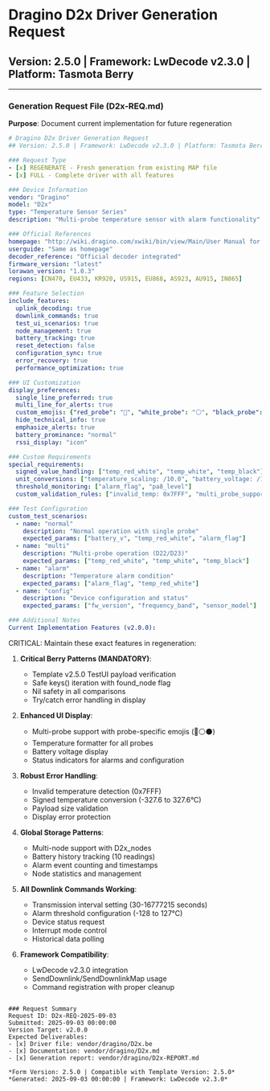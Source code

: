 # Dragino D2x Driver Generation Request
## Version: 2.5.0 | Framework: LwDecode v2.3.0 | Platform: Tasmota Berry

---

### Generation Request File (D2x-REQ.md)

**Purpose**: Document current implementation for future regeneration

```yaml
# Dragino D2x Driver Generation Request
## Version: 2.5.0 | Framework: LwDecode v2.3.0 | Platform: Tasmota Berry

### Request Type
- [x] REGENERATE - Fresh generation from existing MAP file
- [x] FULL - Complete driver with all features

### Device Information
vendor: "Dragino"
model: "D2x"
type: "Temperature Sensor Series"
description: "Multi-probe temperature sensor with alarm functionality"

### Official References
homepage: "http://wiki.dragino.com/xwiki/bin/view/Main/User Manual for LoRaWAN End Nodes/D20-LBD22-LBD23-LB_LoRaWAN_Temperature_Sensor_User_Manual/"
userguide: "Same as homepage"
decoder_reference: "Official decoder integrated"
firmware_version: "latest"
lorawan_version: "1.0.3"
regions: [CN470, EU433, KR920, US915, EU868, AS923, AU915, IN865]

### Feature Selection
include_features:
  uplink_decoding: true
  downlink_commands: true
  test_ui_scenarios: true
  node_management: true
  battery_tracking: true
  reset_detection: false
  configuration_sync: true
  error_recovery: true
  performance_optimization: true

### UI Customization
display_preferences:
  single_line_preferred: true
  multi_line_for_alerts: true
  custom_emojis: {"red_probe": "🔴", "white_probe": "⚪", "black_probe": "⚫"}
  hide_technical_info: true
  emphasize_alerts: true
  battery_prominance: "normal"
  rssi_display: "icon"

### Custom Requirements
special_requirements:
  signed_value_handling: ["temp_red_white", "temp_white", "temp_black"]
  unit_conversions: ["temperature_scaling: /10.0", "battery_voltage: /1000.0"]
  threshold_monitoring: ["alarm_flag", "pa8_level"]
  custom_validation_rules: ["invalid_temp: 0x7FFF", "multi_probe_support"]

### Test Configuration
custom_test_scenarios:
  - name: "normal"
    description: "Normal operation with single probe"
    expected_params: ["battery_v", "temp_red_white", "alarm_flag"]
  - name: "multi"
    description: "Multi-probe operation (D22/D23)"
    expected_params: ["temp_red_white", "temp_white", "temp_black"]
  - name: "alarm"
    description: "Temperature alarm condition"
    expected_params: ["alarm_flag", "temp_red_white"]
  - name: "config"
    description: "Device configuration and status"
    expected_params: ["fw_version", "frequency_band", "sensor_model"]

### Additional Notes
Current Implementation Features (v2.0.0):
```
CRITICAL: Maintain these exact features in regeneration:

1. **Critical Berry Patterns (MANDATORY)**:
   - Template v2.5.0 TestUI payload verification
   - Safe keys() iteration with found_node flag
   - Nil safety in all comparisons
   - Try/catch error handling in display

2. **Enhanced UI Display**:
   - Multi-probe support with probe-specific emojis (🔴⚪⚫)
   - Temperature formatter for all probes
   - Battery voltage display
   - Status indicators for alarms and configuration

3. **Robust Error Handling**:
   - Invalid temperature detection (0x7FFF)
   - Signed temperature conversion (-327.6 to 327.6°C)
   - Payload size validation
   - Display error protection

4. **Global Storage Patterns**:
   - Multi-node support with D2x_nodes
   - Battery history tracking (10 readings)
   - Alarm event counting and timestamps
   - Node statistics and management

5. **All Downlink Commands Working**:
   - Transmission interval setting (30-16777215 seconds)
   - Alarm threshold configuration (-128 to 127°C)
   - Device status request
   - Interrupt mode control
   - Historical data polling

6. **Framework Compatibility**:
   - LwDecode v2.3.0 integration
   - SendDownlink/SendDownlinkMap usage
   - Command registration with proper cleanup
```

### Request Summary
Request ID: D2x-REQ-2025-09-03
Submitted: 2025-09-03 00:00:00
Version Target: v2.0.0
Expected Deliverables:
- [x] Driver file: vendor/dragino/D2x.be
- [x] Documentation: vendor/dragino/D2x.md
- [x] Generation report: vendor/dragino/D2x-REPORT.md

*Form Version: 2.5.0 | Compatible with Template Version: 2.5.0*
*Generated: 2025-09-03 00:00:00 | Framework: LwDecode v2.3.0*
```
